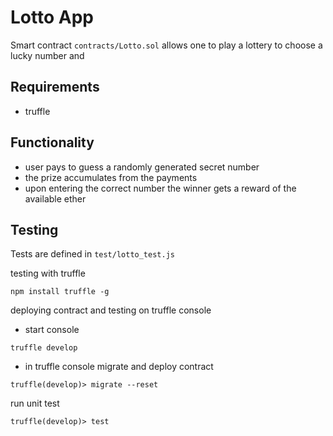 # Lotto App

Smart contract `contracts/Lotto.sol` allows one to play a lottery to choose a lucky number and 

## Requirements 

- truffle 

## Functionality

- user pays to guess a randomly generated secret number 
- the prize accumulates from the payments
- upon entering the correct number the winner gets a reward of the available ether


## Testing

Tests are defined in `test/lotto_test.js`

testing with truffle 

```
npm install truffle -g 
```

deploying contract and testing on truffle console 

- start console

```
truffle develop
```

- in truffle console migrate and deploy contract

```
truffle(develop)> migrate --reset
```

run unit test

```
truffle(develop)> test
```






